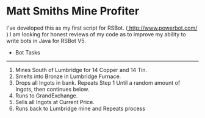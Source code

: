 Matt Smiths Mine Profiter
=========================

I've developed this as my first script for RSBot. (<a href="http://www.powerbot.com/"> http://www.powerbot.com/ </a>)
I am looking for honest reviews of my code as to improve my ability to write bots in Java for RSBot V5.


- Bot Tasks
-----------

1. Mines South of Lumbridge for 14 Copper and 14 Tin.
2. Smelts into Bronze in Lumbridge Furnace.
3. Drops all Ingots in bank. Repeats Step 1 Until a random amount of Ingots, then continues below.
4. Runs to GrandExchange.
5. Sells all Ingots at Current Price.
6. Runs back to Lumbridge mine and Repeats process
